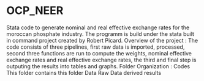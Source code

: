 # OCP_NEER
Stata code to generate nominal and real effective exchange rates for the moroccan phosphate industry. 
The programm is build under the stata built in command project created by Robert Picard. 
Overview of the project : 
The code consists of three pipelines, first raw data is imported, processed, second three functions are run to compute the weights, nominal effective exchange rates and real effective exchange rates, 
the third and final step is outputing the results into tables and graphs.
Folder Organization : 
  Codes 
    This folder contains 
  this folder 
  Data Raw
  Data derived
  results

